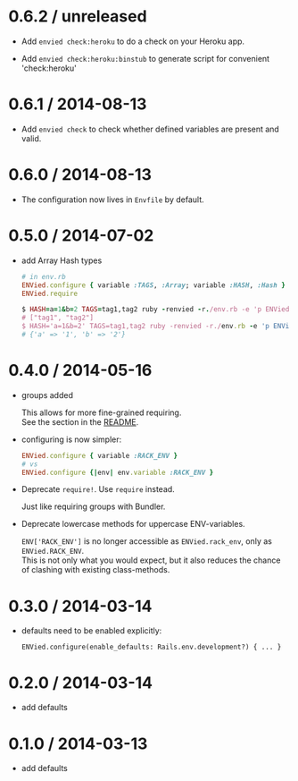 # 0.6.2 / unreleased

* Add `envied check:heroku` to do a check on your Heroku app.

* Add `envied check:heroku:binstub` to generate script for convenient 'check:heroku'

# 0.6.1 / 2014-08-13

* Add `envied check` to check whether defined variables are present and valid.

# 0.6.0 / 2014-08-13

* The configuration now lives in `Envfile` by default.

# 0.5.0 / 2014-07-02

* add Array Hash types

  ```ruby
  # in env.rb
  ENVied.configure { variable :TAGS, :Array; variable :HASH, :Hash }
  ENVied.require

  $ HASH=a=1&b=2 TAGS=tag1,tag2 ruby -renvied -r./env.rb -e 'p ENVied.TAGS'
  # ["tag1", "tag2"]
  $ HASH='a=1&b=2' TAGS=tag1,tag2 ruby -renvied -r./env.rb -e 'p ENVied.HASH'
  # {'a' => '1', 'b' => '2'}
  ```

# 0.4.0 / 2014-05-16

* groups added

  This allows for more fine-grained requiring.  
  See the section in the [README](https://github.com/eval/envied/tree/v0.4.0#groups).

* configuring is now simpler:

  ```ruby
  ENVied.configure { variable :RACK_ENV }
  # vs
  ENVied.configure {|env| env.variable :RACK_ENV }
  ```

* Deprecate `require!`. Use `require` instead.

  Just like requiring groups with Bundler.

* Deprecate lowercase methods for uppercase ENV-variables.

  `ENV['RACK_ENV']` is no longer accessible as `ENVied.rack_env`, only as `ENVied.RACK_ENV`.  
  This is not only what you would expect, but it also reduces the chance of clashing with existing class-methods.

# 0.3.0 / 2014-03-14

* defaults need to be enabled explicitly:

  `ENVied.configure(enable_defaults: Rails.env.development?) { ... }`

# 0.2.0 / 2014-03-14

* add defaults

# 0.1.0 / 2014-03-13

* add defaults
